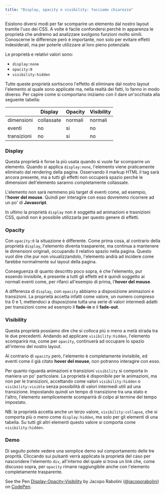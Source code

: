 ```yaml
---
title: "Display, opacity e visibility: facciamo chiarezza"
---
```

Esistono diversi modi per far scomparire un elemento dal nostro layout tramite l'uso dei CSS. A volte è facile confondersi perchè in apparenza le proprietà che andremo ad analizzare svolgono funzioni molto simili. Conoscerne le differenze però è importante, non solo per evitare effetti indesiderati, ma per poterle utilizzare al loro pieno potenziale. 

Le proprietà e relativi valori sono: 

- ``display:none``
- ``opacity:0``
- ``visibility:hidden``

Tutte queste proprietà sortiscono l'effetto di eliminare dal nostro layout l'elemento al quale sono applicate ma, nella realtà dei fatti, lo fanno in modo diverso. Per capire come si comportano iniziamo con il dare un'occhiata alla seguente tabella:

|             | Display    | Opacity | Visibility |
|-------------|------------|---------|------------|
| dimensioni  | collassate | normali | normali    |
| eventi      | no         | si      | no         |
| transizioni | no         | si      | no         |

### Display
Questa proprietà è forse la più usata quando si vuole far scomparire un elemento. Quando si applica ``display:none``, l'elemento viene praticamente eliminato dal rendering della pagina. Osservando il markup HTML il tag sarà ancora presente, ma a tutti gli effetti non occuperà spazio perchè le dimensioni dell'elemento saranno completamente collassate.

L'elemento non sarà nemmeno più target di eventi come, ad esempio, l'**hover del mouse**. Quindi per interagire con esso dovremmo ricorrere ad un po' di **Javascript**. 

In ultimo la proprietà ``display`` non è soggetta ad animazioni e trasnizioni CSS, quindi non è possibile utilizzarla per questo genere di effetti.

### Opacity
Con ``opacity:0`` la situazione è differente. Come prima cosa, al contrario della proprietà ``display``, l'elemento diventa trasparente, ma continua a mantenere le dimensioni originali, occupando il relativo spazio nella pagina. Questo vuol dire che pur non visualizzandolo, l'elemento andrà ad incidere come farebbe normalmente sul layout della pagina.

Conseguenza di quanto descritto poco sopra, è che l'elemento, pur essendo invisibile, è presente a tutti gli effetti ed è quindi soggetto ai normali eventi come, per rifarci all'esempio di prima, l'**hover del mouse**.

A differenza di ``display``, con ``opacity`` abbiamo a disposizione animazioni e transizioni. La proprietà accetta infatti come valore, un numero compreso tra 0 e 1, mettendoci a disposizione tutta una serie di valori intermedi adatti per transizioni come ad esempio il **fade-in** e il **fade-out**.

### Visibility
Questa proprietà possiamo dire che si colloca più o meno a metà strada tra le due precedenti. Andando ad applicare ``visibility:hidden``, l'elemento scomparirà ma, come per ``opacity``, continuerà ad occupare lo spazio all'interno del nostro layout. 

Al contrario di ``opacity`` però, l'elemento è completamente invisibile, ed eventi come il già citato **hover del mouse**, non potranno interagire con esso.

Per quanto riguarda animazioni e transizioni ``visibility`` si comporta in maniera un po' particolare. La proprietà è disponibile per le animazioni, ma non per le transizioni, accettando come valori ``visibility:hidden`` o ``visibility:visible`` senza possibilità di valori intermedi utili ad una transizione. Impostando quindi un tempo di transizione tra una stato e l'altro, l'elemento semplicemente scomparirà di colpo al termine del tempo impostato.

NB: la proprietà accetta anche un terzo valore, ``visibility:collapse``, che si comporta più o meno come ``display:hidden``, ma solo per gli elementi di una tabella. Su tutti gli altri elementi questo valore si comporta come ``visibility:hidden``.

### Demo
Di seguito potete vedere una semplice demo sul comportamento delle tre proprità. Cliccando sui pulsanti verrà applicata la proprietà del caso per nascondere l'elemento ``div``, all'interno del quale si trova un link che, come discusso sopra, per ``opacity`` rimane raggiungibile anche con l'elemento completamente trasparente.  


<p data-height="268" data-theme-id="0" data-slug-hash="KzQRaE" data-default-tab="result" data-user="jacoporabolini" class="codepen">See the Pen <a href="http://codepen.io/jacoporabolini/pen/KzQRaE/">Display-Opacity-Visibility</a> by Jacopo Rabolini (<a href="http://codepen.io/jacoporabolini">@jacoporabolini</a>) on <a href="http://codepen.io">CodePen</a>.</p>
<script async src="//assets.codepen.io/assets/embed/ei.js"></script>
